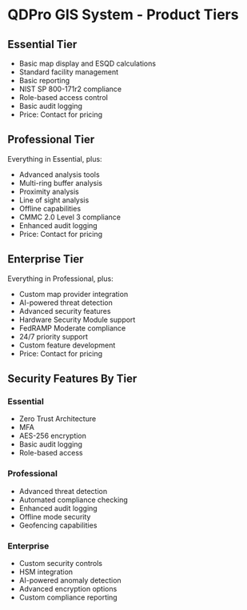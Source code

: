 
# QDPro GIS System - Product Tiers

## Essential Tier
- Basic map display and ESQD calculations
- Standard facility management
- Basic reporting
- NIST SP 800-171r2 compliance
- Role-based access control
- Basic audit logging
- Price: Contact for pricing

## Professional Tier
Everything in Essential, plus:
- Advanced analysis tools
- Multi-ring buffer analysis
- Proximity analysis
- Line of sight analysis
- Offline capabilities
- CMMC 2.0 Level 3 compliance
- Enhanced audit logging
- Price: Contact for pricing

## Enterprise Tier
Everything in Professional, plus:
- Custom map provider integration
- AI-powered threat detection
- Advanced security features
- Hardware Security Module support
- FedRAMP Moderate compliance
- 24/7 priority support
- Custom feature development
- Price: Contact for pricing

## Security Features By Tier

### Essential
- Zero Trust Architecture
- MFA
- AES-256 encryption
- Basic audit logging
- Role-based access

### Professional
- Advanced threat detection
- Automated compliance checking
- Enhanced audit logging
- Offline mode security
- Geofencing capabilities

### Enterprise
- Custom security controls
- HSM integration
- AI-powered anomaly detection
- Advanced encryption options
- Custom compliance reporting
